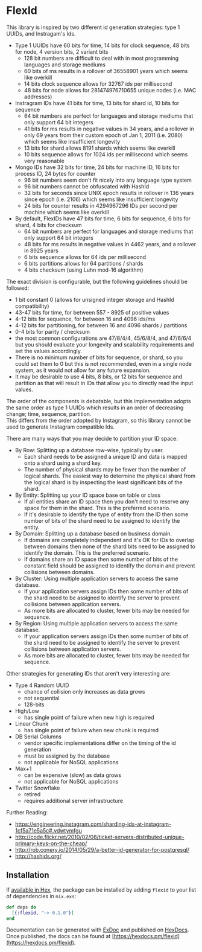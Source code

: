 # FlexId

This library is inspired by two different id generation strategies: type 1 UUIDs, and Instragam's Ids.

* Type 1 UUIDs have 60 bits for time, 14 bits for clock sequence, 48 bits for node, 4 version bits, 2 variant bits
    * 128 bit numbers are difficult to deal with in most programming languages and storage mediums
    * 60 bits of ms results in a rollover of 36558901 years which seems like overkill
    * 14 bits clock sequence allows for 32767 ids per millisecond
    * 48 bits for node allows for 281474976710655 unique nodes (i.e. MAC addresses)
* Instragram IDs have 41 bits for time, 13 bits for shard id, 10 bits for sequence
    * 64 bit numbers are perfect for languages and storage mediums that only support 64 bit integers
    * 41 bits for ms results in negative values in 34 years, and a rollover in only 69 years
      from their custom epoch of Jan 1, 2011 (i.e. 2080)
      which seems like insufficient longevity
    * 13 bits for shard allows 8191 shards which seems like overkill
    * 10 bits sequence allows for 1024 ids per millisecond which seems very reasonable
* Mongo IDs have 32 bits for time, 24 bits for machine ID, 16 bits for process ID, 24 bytes for counter
    * 96 bit numbers seem don't fit nicely into any language type system
    * 96 bit numbers cannot be obfuscated with HashId
    * 32 bits for seconds since UNIX epoch results in rollover in 136 years since epoch (i.e. 2106)
      which seems like insufficient longevity
    * 24 bits for counter results in 4294967296 IDs per second per machine which seems like overkill
* By default, FlexIDs have 47 bits for time, 6 bits for sequence, 6 bits for shard, 4 bits for checksum
    * 64 bit numbers are perfect for languages and storage mediums that only support 64 bit integers
    * 48 bits for ms results in negative values in 4462 years, and a rollover in 8925 years
    * 6 bits sequence allows for 64 ids per millisecond
    * 6 bits partitions allows for 64 partitions / shards
    * 4 bits checksum (using Luhn mod-16 algorithm)

The exact division is configurable, but the following guidelines should be followed:
* 1 bit constant 0 (allows for unsigned integer storage and HashId compatibility)
* 43-47 bits for time, for between 557 - 8925 of positive values
* 4-12 bits for sequence, for between 16 and 4096 ids/ms
* 4-12 bits for partitioning, for between 16 and 4096 shards / partitions
* 0-4 bits for parity / checksum
* the most common configurations are 47/8/4/4, 45/6/8/4, and 47/6/6/4 but you should evaluate your longevity and
  scalability requirements and set the values accordingly.
* There is no minimum number of bits for sequence, or shard, so you could set them to 0 but this is not recommended,
  even in a single node system, as it would not allow for any future expansion.
* It may be desirable to use 4 bits, 8 bits, or 12 bits for sequence and partition as that will result
  in IDs that allow you to directly read the input values.

The order of the components is debatable, but this implementation adopts the same order as type 1 UUIDs which
results in an order of decreasing change; time, sequence, partition.  
This differs from the order adopted by Instagram, so this library cannot be used to generate Instagram compatible Ids.

There are many ways that you may decide to partition your ID space:
* By Row: Splitting up a database row-wise, typically by user.
    * Each shard needs to be assigned a unique ID and data is mapped onto a shard using a shard key.
    * The number of physical shards may be fewer than the number of logical shards.
      The easiest way to determine the physical shard from the logical shard is by
      inspecting the least significant bits of the shard.
* By Entity: Splitting up your ID space base on table or class
    * If all entities share an ID space then you don't need to reserve
      any space for them in the shard.  This is the preferred scenario.
    * If it's desirable to identify the type of entity from the ID then some number of bits of the shard need
      to be assigned to identify the entity.
* By Domain: Splitting up a database based on business domain.
    * If domains are completely independent and it's OK for IDs to overlap between domains then
      none of the shard bits need to be assigned to identify the domain.
      This is the preferred scenario.
    * If domains share an ID space then some number of bits of the constant field should be
      assigned to identify the domain and prevent collisions between domains.
* By Cluster: Using multiple application servers to access the same database.
    * If your application servers assign IDs then some number of bits of the shard need to be assigned
      to identify the server to prevent collisions between application servers.
    * As more bits are allocated to cluster, fewer bits may be needed for sequence.
* By Region: Using multiple application servers to access the same database.
    * If your application servers assign IDs then some number of bits of the shard need to be assigned
      to identify the server to prevent collisions between application servers.
    * As more bits are allocated to cluster, fewer bits may be needed for sequence.

Other strategies for generating IDs that aren't very interesting are:
* Type 4 Random UUID
    * chance of collision only increases as data grows
    * not sequential
    * 128-bits
* High/Low
    * has single point of failure when new high is required
* Linear Chunk
    * has single point of failure when new chunk is required
* DB Serial Columns
    * vendor specific implementations differ on the timing of the id generation
    * must be assigned by the database
    * not applicable for NoSQL applications
* Max+1
    * can be expensive (slow) as data grows
    * not applicable for NoSQL applications
* Twitter Snowflake
    * retired
    * requires additional server infrastructure

Further Reading:
* https://engineering.instagram.com/sharding-ids-at-instagram-1cf5a71e5a5c#.vdwtymfgu
* http://code.flickr.net/2010/02/08/ticket-servers-distributed-unique-primary-keys-on-the-cheap/
* http://rob.conery.io/2014/05/29/a-better-id-generator-for-postgresql/
* http://hashids.org/

## Installation

If [available in Hex](https://hex.pm/docs/publish), the package can be installed
by adding `flexid` to your list of dependencies in `mix.exs`:

```elixir
def deps do
  [{:flexid, "~> 0.1.0"}]
end
```

Documentation can be generated with [ExDoc](https://github.com/elixir-lang/ex_doc)
and published on [HexDocs](https://hexdocs.pm). Once published, the docs can
be found at [https://hexdocs.pm/flexid](https://hexdocs.pm/flexid).
